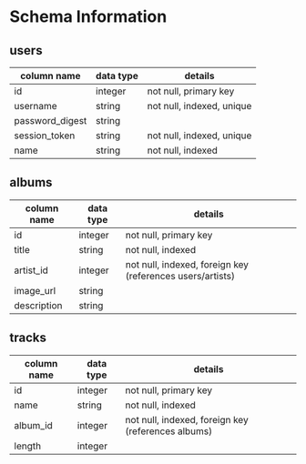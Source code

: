 # Schema Information

## users

column name     | data type | details
----------------|-----------|-----------------------
| id            | integer   | not null, primary key
| username      | string    | not null, indexed, unique
| password_digest | string  |
| session_token | string    | not null, indexed, unique
| name | string | not null, indexed

## albums

column name     | data type | details
----------------|-----------|-----------------------
| id            | integer   | not null, primary key
| title | string | not null, indexed
| artist_id | integer | not null, indexed, foreign key (references users/artists)
| image_url | string |
| description | string |

## tracks

column name     | data type | details
----------------|-----------|-----------------------
| id            | integer   | not null, primary key
| name | string | not null, indexed
| album_id | integer | not null, indexed, foreign key (references albums)
| length | integer |
